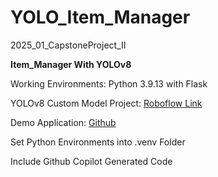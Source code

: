# YOLO_Item_Manager
2025_01_CapstoneProject_II

<b>Item_Manager With YOLOv8</b>

Working Environments: Python 3.9.13 with Flask

YOLOv8 Custom Model Project: [Roboflow Link](https://app.roboflow.com/yim-lkqay/yim_model/models)
    
Demo Application: [Github](https://github.com/SourPringles/YIM_Demo)

Set Python Environments into .venv Folder 

Include Github Copilot Generated Code

